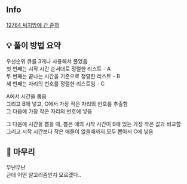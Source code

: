 ## Info
[12764 싸지방에 간 준하](https://www.acmicpc.net/problem/12764)

## 💡 풀이 방법 요약
우선순위 큐를 3개나 사용해서 풀었음  
첫 번째는 시작 시간 순서대로 정렬한 리스트 - A  
두 번째는 끝나는 시간을 기준으로 정렬한 리스트 - B  
세 번째는 자리의 번호를 정렬한 리스트임 - C  

A에서 시간을 뽑음  
그리고 B에 넣고, C에서 가장 작은 자리의 번호를 추출함  
그 다음에 가장 작은 자리의 번호에 넣음

그 다음에 시간을 뽑을 때, 뽑은 애의 시작 시간이 B에 있는 가장 작은 값과 비교함  
그리고 시작 시간보다 작은 애들이 없을때까지 모두 뽑아서 C에 넣음  

## 🙂 마무리

무난무난  
근데 어떤 알고리즘인지 모르겠다..  
